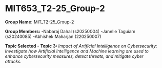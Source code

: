 # MIT653_T2-25_Group-2

**Group Name:** MIT_T2-25_Group-2

**Group Members:**
  -Nabaraj Dahal (s20250004)
  -Janelle Taguiam (s20240085)
  -Abhishek Maharjan (220250007)

**Topic Selected** - **Topic 3:** _Impact of Artificial Intelligence on Cybersecurity: Investigate how Artificial Intelligence and Machine learning are used to enhance cybersecurity measures, detect threats, and mitigate cyber attacks._

